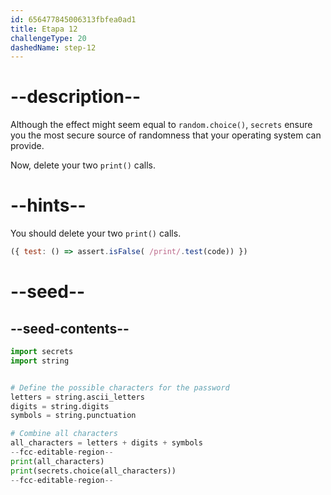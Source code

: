 ```yaml
---
id: 656477845006313fbfea0ad1
title: Etapa 12
challengeType: 20
dashedName: step-12
---
```


# --description--

Although the effect might seem equal to `random.choice()`, `secrets` ensure you the most secure source of randomness that your operating system can provide.

Now, delete your two `print()` calls.

# --hints--

You should delete your two `print()` calls.

```js
({ test: () => assert.isFalse( /print/.test(code)) })
```

# --seed--

## --seed-contents--

```py
import secrets
import string


# Define the possible characters for the password
letters = string.ascii_letters
digits = string.digits
symbols = string.punctuation

# Combine all characters
all_characters = letters + digits + symbols
--fcc-editable-region--
print(all_characters)
print(secrets.choice(all_characters))
--fcc-editable-region--
```
